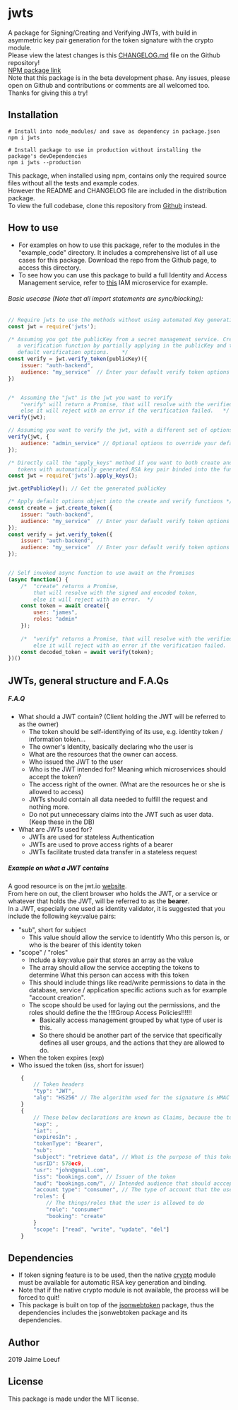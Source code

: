 # jwts
A package for Signing/Creating and Verifying JWTs, with build in asymmetric key pair generation for the token signature with the crypto module.  
Please view the latest changes is this [CHANGELOG.md](https://github.com/Jaimeloeuf/jwts/blob/master/CHANGELOG.md) file on the Github repository!  
[NPM package link](https://www.npmjs.com/package/jwts)  
Note that this package is in the beta development phase. Any issues, please open on Github and contributions or comments are all welcomed too. Thanks for giving this a try!


## Installation
```cli
# Install into node_modules/ and save as dependency in package.json
npm i jwts

# Install package to use in production without installing the package's devDependencies
npm i jwts --production
```
This package, when installed using npm, contains only the required source files without all the tests and example codes.  
However the README and CHANGELOG file are included in the distribution package.  
To view the full codebase, clone this repository from [Github](https://github.com/Jaimeloeuf/jwts) instead.


## How to use
- For examples on how to use this package, refer to the modules in the "example_code" directory. It includes a comprehensive list of all use cases for this package. Download the repo from the Github page, to access this directory.
- To see how you can use this package to build a full Identity and Access Management service, refer to [this](https://github.com/Jaimeloeuf/police-man) IAM microservice for example.
###### Basic usecase (Note that all import statements are sync/blocking):
```js
// Require jwts to use the methods without using automated Key generation and binding
const jwt = require('jwts');

/* Assuming you got the publicKey from a secret management service. Create
   a verification function by partially applying in the publicKey and the
   default verification options.	*/
const verify = jwt.verify_token(publicKey)({
	issuer: "auth-backend",
    audience: "my_service"	// Enter your default verify token options
})


/*  Assuming the "jwt" is the jwt you want to verify
    "verify" will return a Promise, that will resolve with the verified and decoded token,
    else it will reject with an error if the verification failed.   */
verify(jwt);

// Assuming you want to verify the jwt, with a different set of options
verify(jwt, {
	audience: "admin_service" // Optional options to override your default options
});
```
```js
/* Directly call the "apply_keys" method if you want to both create and verify the
   tokens with automatically generated RSA key pair binded into the functions.	*/
const jwt = require('jwts').apply_keys();

jwt.getPublicKey(); // Get the generated publicKey

/* Apply default options object into the create and verify functions */
const create = jwt.create_token({
    issuer: "auth-backend",
    audience: "my_service"	// Enter your default verify token options
});
const verify = jwt.verify_token({
    issuer: "auth-backend",
    audience: "my_service"	// Enter your default verify token options
});


// Self invoked async function to use await on the Promises
(async function() {
    /*  "create" returns a Promise,
        that will resolve with the signed and encoded token,
        else it will reject with an error.  */
    const token = await create({
        user: "james",
        roles: "admin"
    });
    
    /*  "verify" returns a Promise, that will resolve with the verified and decoded token,
        else it will reject with an error if the verification failed.   */
    const decoded_token = await verify(token);
})()
```


## JWTs, general structure and F.A.Qs
##### F.A.Q
- What should a JWT contain?   (Client holding the JWT will be referred to as the owner)
  - The token should be self-identifying of its use, e.g. identity token / information token...
  - The owner's Identity, basically declaring who the user is
  - What are the resources that the owner can access.
  - Who issued the JWT to the user
  - Who is the JWT intended for? Meaning which microservices should accept the token?
  - The access right of the owner. (What are the resources he or she is allowed to access)
  - JWTs should contain all data needed to fulfill the request and nothing more.
  - Do not put unnecessary claims into the JWT such as user data. (Keep these in the DB)
- What are JWTs used for?
  - JWTs are used for stateless Authentication
  - JWTs are used to prove access rights of a bearer
  - JWTs facilitate trusted data transfer in a stateless request
##### Example on what a JWT contains
A good resource is on the jwt.io [website](https://jwt.io/introduction/).  
From here on out, the client browser who holds the JWT, or a service or whatever that holds the JWT, will be referred to as the **bearer**.  
In a JWT, especially one used as identity validator, it is suggested that you include the following key:value pairs:
- "sub", short for subject
    - This value should allow the service to identitfy Who this person is, or who is the bearer of this identity token
- "scope"  /  "roles"
    - Include a key:value pair that stores an array as the value
    - The array should allow the service accepting the tokens to determine What this person can access with this token
    - This should include things like read/write permissions to data in the database, service / application specific actions such as for example "account creation".
    - The scope should be used for laying out the permissions, and the roles should define the the !!!!Group Access Policies!!!!!!
        - Basically access management grouped by what type of user is this.
        - So there should be another part of the service that specifically defines all user groups, and the actions that they are allowed to do.
- When the token expires (exp)
- Who issued the token (iss, short for issuer)
```js
    {
    	// Token headers
        "typ": "JWT",
        "alg": "HS256" // The algorithm used for the signature is HMAC SHA-256
    }
    {
        // These below declarations are known as Claims, because the token creator claims a set of assertions that can be used to ‘know’ things about the subject. Because the token is signed with a secret key, you can verify its signature and implicitly trust what is claimed.
        "exp": ,
        "iat": ,
        "expiresIn": ,
        "tokenType": "Bearer",
        "sub":
        "subject": "retrieve data", // What is the purpose of this token/request?
        "usrID": 578ec9,
        "usr": "john@gmail.com",
        "iss": "bookings.com", // Issuer of the token
        "aud": "bookings.com/", // Intended audience that should acccept the token
        "account type": "consumer", // The type of account that the user has
        "roles": {
            // The things/roles that the user is allowed to do
            "role": "consumer"
            "booking": "create"
        }
        "scope": ["read", "write", "update", "del"]
    }
```


## Dependencies
- If token signing feature is to be used, then the native [crypto](https://nodejs.org/api/crypto.html) module must be available for automatic RSA key generation and binding.
- Note that if the native crypto module is not available, the process will be forced to quit!
- This package is built on top of the [jsonwebtoken](https://www.npmjs.com/package/jsonwebtoken) package, thus the dependencies includes the jsonwebtoken package and its dependencies.


## Author
2019 Jaime Loeuf


## License
This package is made under the MIT license.